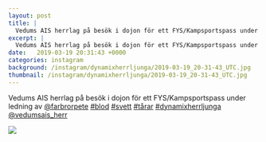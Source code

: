 ```yaml
---
layout: post
title: |
  Vedums AIS herrlag på besök i dojon för ett FYS/Kampsportspass under ledning av @farbrorpete 
excerpt: |
  Vedums AIS herrlag på besök i dojon för ett FYS/Kampsportspass under ledning av @farbrorpete     @vedumsais_herr
date:   2019-03-19 20:31:43 +0000
categories: instagram
background: /instagram/dynamixherrljunga/2019-03-19_20-31-43_UTC.jpg
thumbnail: /instagram/dynamixherrljunga/2019-03-19_20-31-43_UTC.jpg
---
```

Vedums AIS herrlag på besök i dojon för ett FYS/Kampsportspass under ledning av [@farbrorpete](https://www.instagram.com/farbrorpete/) [#blod](https://www.instagram.com/explore/tags/blod/) [#svett](https://www.instagram.com/explore/tags/svett/) [#tårar](https://www.instagram.com/explore/tags/tårar/) [#dynamixherrljunga](https://www.instagram.com/explore/tags/dynamixherrljunga/) [@vedumsais_herr](https://www.instagram.com/vedumsais_herr/)



<img src='/www-dynamix-herrljunga/instagram/dynamixherrljunga/2019-03-19_20-31-43_UTC.jpg' class='img-fluid' />
